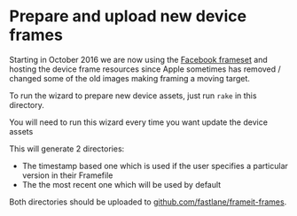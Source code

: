 # Prepare and upload new device frames

Starting in October 2016 we are now using the [Facebook frameset](http://facebook.design/devices) and hosting the device frame resources since Apple sometimes has removed / changed some of the old images making framing a moving target.

To run the wizard to prepare new device assets, just run `rake` in this directory.

You will need to run this wizard every time you want update the device assets

This will generate 2 directories:

- The timestamp based one which is used if the user specifies a particular version in their Framefile
- The the most recent one which will be used by default

Both directories should be uploaded to [github.com/fastlane/frameit-frames](https://github.com/fastlane/frameit-frames).
